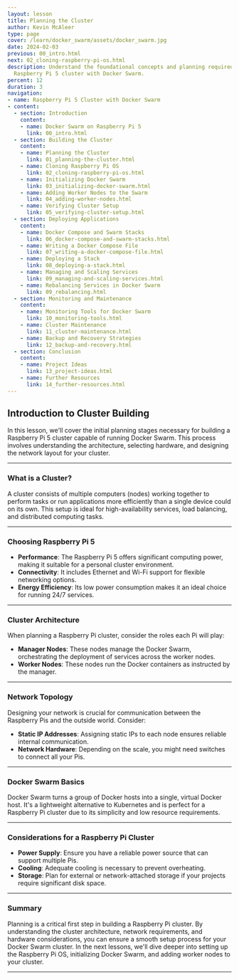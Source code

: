 ```yaml
---
layout: lesson
title: Planning the Cluster
author: Kevin McAleer
type: page
cover: /learn/docker_swarm/assets/docker_swarm.jpg
date: 2024-02-03
previous: 00_intro.html
next: 02_cloning-raspberry-pi-os.html
description: Understand the foundational concepts and planning required to build a
  Raspberry Pi 5 cluster with Docker Swarm.
percent: 12
duration: 3
navigation:
- name: Raspberry Pi 5 Cluster with Docker Swarm
- content:
  - section: Introduction
    content:
    - name: Docker Swarm on Raspberry Pi 5
      link: 00_intro.html
  - section: Building the Cluster
    content:
    - name: Planning the Cluster
      link: 01_planning-the-cluster.html
    - name: Cloning Raspberry Pi OS
      link: 02_cloning-raspberry-pi-os.html
    - name: Initializing Docker Swarm
      link: 03_initializing-docker-swarm.html
    - name: Adding Worker Nodes to the Swarm
      link: 04_adding-worker-nodes.html
    - name: Verifying Cluster Setup
      link: 05_verifying-cluster-setup.html
  - section: Deploying Applications
    content:
    - name: Docker Compose and Swarm Stacks
      link: 06_docker-compose-and-swarm-stacks.html
    - name: Writing a Docker Compose File
      link: 07_writing-a-docker-compose-file.html
    - name: Deploying a Stack
      link: 08_deploying-a-stack.html
    - name: Managing and Scaling Services
      link: 09_managing-and-scaling-services.html
    - name: Rebalancing Services in Docker Swarm
      link: 09_rebalancing.html
  - section: Monitoring and Maintenance
    content:
    - name: Monitoring Tools for Docker Swarm
      link: 10_monitoring-tools.html
    - name: Cluster Maintenance
      link: 11_cluster-maintenance.html
    - name: Backup and Recovery Strategies
      link: 12_backup-and-recovery.html
  - section: Conclusion
    content:
    - name: Project Ideas
      link: 13_project-ideas.html
    - name: Further Resources
      link: 14_further-resources.html
---
```



## Introduction to Cluster Building

In this lesson, we'll cover the initial planning stages necessary for building a Raspberry Pi 5 cluster capable of running Docker Swarm. This process involves understanding the architecture, selecting hardware, and designing the network layout for your cluster.

---

### What is a Cluster?

A cluster consists of multiple computers (nodes) working together to perform tasks or run applications more efficiently than a single device could on its own. This setup is ideal for high-availability services, load balancing, and distributed computing tasks.

---

### Choosing Raspberry Pi 5

- **Performance**: The Raspberry Pi 5 offers significant computing power, making it suitable for a personal cluster environment.
- **Connectivity**: It includes Ethernet and Wi-Fi support for flexible networking options.
- **Energy Efficiency**: Its low power consumption makes it an ideal choice for running 24/7 services.

---

### Cluster Architecture

When planning a Raspberry Pi cluster, consider the roles each Pi will play:

- **Manager Nodes**: These nodes manage the Docker Swarm, orchestrating the deployment of services across the worker nodes.
- **Worker Nodes**: These nodes run the Docker containers as instructed by the manager.

---

### Network Topology

Designing your network is crucial for communication between the Raspberry Pis and the outside world. Consider:

- **Static IP Addresses**: Assigning static IPs to each node ensures reliable internal communication.
- **Network Hardware**: Depending on the scale, you might need switches to connect all your Pis.

---

### Docker Swarm Basics

Docker Swarm turns a group of Docker hosts into a single, virtual Docker host. It's a lightweight alternative to Kubernetes and is perfect for a Raspberry Pi cluster due to its simplicity and low resource requirements.

---

### Considerations for a Raspberry Pi Cluster

- **Power Supply**: Ensure you have a reliable power source that can support multiple Pis.
- **Cooling**: Adequate cooling is necessary to prevent overheating.
- **Storage**: Plan for external or network-attached storage if your projects require significant disk space.

---

### Summary

Planning is a critical first step in building a Raspberry Pi cluster. By understanding the cluster architecture, network requirements, and hardware considerations, you can ensure a smooth setup process for your Docker Swarm cluster. In the next lessons, we'll dive deeper into setting up the Raspberry Pi OS, initializing Docker Swarm, and adding worker nodes to your cluster.

---
